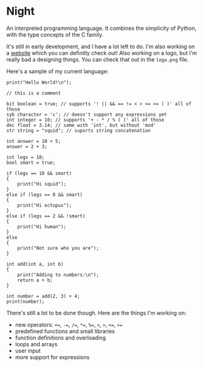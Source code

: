 # Night

An interpreted programming language. It combines the simplicity of Python, with the type concepts of the C family.

It's still in early development, and I have a lot left to do. I'm also working on a [website](https://night-web.dynamicsquid.repl.co/) which you can definitly check out! Also working on a logo, but I'm really bad a designing things. You can check that out in the `logo.png` file.

Here's a sample of my current language:

```
print("Hello World!\n");

// this is a comment

bit boolean = true; // supports '! || && == != < > <= >= ( )' all of those
syb character = 'c'; // doesn't support any expressions yet
int integer = 10; // supports '+ - * / % ( )' all of those
dec float = 3.14; // same with 'int', but without 'mod'
str string = "squid"; // suports string concatenation

int answer = 10 + 5;
answer = 2 + 3;

int legs = 10;
bool smart = true;

if (legs == 10 && smart)
{
    print("Hi squid");
}
else if (legs == 8 && smart)
{
    print("Hi octopus");
}
else if (legs == 2 && !smart)
{
    print("Hi human");
}
else
{
    print("Not sure who you are");
}

int add(int a, int b)
{
    print("Adding to numbers:\n");
    return a + b;
}

int number = add(2, 3) + 4;
print(number);
```

There's still a lot to be done though. Here are the things I'm working on:

- new operators: `+=`, `-=`, `/=`, `*=`, `%=`, `<`, `>`, `<=`, `>=`
- predefined functions and small libraries
- function definitions and overloading
- loops and arrays
- user input
- more support for expressions
